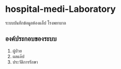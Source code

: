 # hospital-medi-Laboratory


ระบบบันทึกข้อมูลห้องแล็ป โรงพยาบาล

## องค์ประกอบของระบบ
1. ผู้ป่วย
2. ผลแล๊ป
3. ประวัติการรักษา

